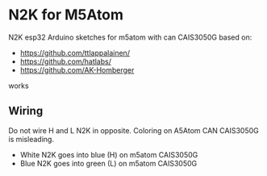# N2K for M5Atom
N2K esp32 Arduino sketches for m5atom with can CAIS3050G based on:

- https://github.com/ttlappalainen/ 
- https://github.com/hatlabs/ 
- https://github.com/AK-Homberger 

works

## Wiring
Do not wire H and L N2K in opposite. Coloring on A5Atom CAN CAIS3050G is misleading.

- White N2K goes into blue (H) on m5atom CAIS3050G
- Blue N2K goes into green (L) on m5atom CAIS3050G
